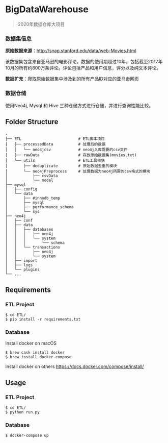 # BigDataWarehouse

> 2020年数据仓库大项目
### 数据集信息
**原始数据来源**：http://snap.stanford.edu/data/web-Movies.html 

该数据集包含来自亚马逊的电影评论。数据的使用期超过10年，包括截至2012年10月的所有约800万条评论。评论包括产品和用户信息，评分以及纯文本评论。

**数据扩充**：爬取原始数据集中涉及到的所有产品ID对应的亚马逊网页

### 数据仓储

使用Neo4j, Mysql 和 Hive 三种仓储方式进行仓储，并进行查询性能比较。

## Folder Structure

```
.
├── ETL                         # ETL脚本项目
│   ├── processedData           # 处理后的数据
│   │   └── neo4jcsv            # neo4j入库需要的csv文件
│   ├── rawData                 # 存放原始数据集(movies.txt)
│   └── utils                   # ETL工具模块
│       ├── deduplicate         # 原始数据去重的模块
│       └── neo4jPreprocess     # 处理数据为neo4j所需的csv格式的模块
│           ├── csvData
│           └── model
├── mysql
│   ├── config
│   └── data
│       ├── #innodb_temp
│       ├── mysql
│       ├── performance_schema
│       └── sys
├── neo4j
│   ├── conf
│   ├── data
│   │   ├── databases
│   │   │   ├── neo4j
│   │   │   └── system
│   │   │       └── schema
│   │   └── transactions
│   │       ├── neo4j
│   │       └── system
│   ├── import
│   ├── logs
│   └── plugins
└── ...
```



## Requirements

### ETL Project

```shell
$ cd ETL/
$ pip install -r requirements.txt
```

### Database

Install docker on macOS

```shell
$ brew cask install docker
$ brew install docker-compose
```

Install docker on others
https://docs.docker.com/compose/install/



## Usage

### ETL Project

```shell
$ cd ETL/
$ python run.py
```

### Database

```shell
$ docker-compose up
```

